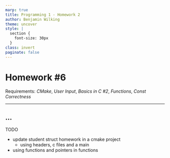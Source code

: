 ```yaml
---
marp: true
title: Programming 1 - Homework 2
author: Benjamin Wilking
theme: uncover
style: |
  section {
    font-size: 30px
  }
class: invert
paginate: false
---
```


# Homework #6

Requirements: *CMake*, *User Input*, *Basics in C #2*, *Functions*, *Const Correctness*

---

## ...

TODO

- update student struct homework in a cmake project
  - using headers, c files and a main
- using functions and pointers in functions